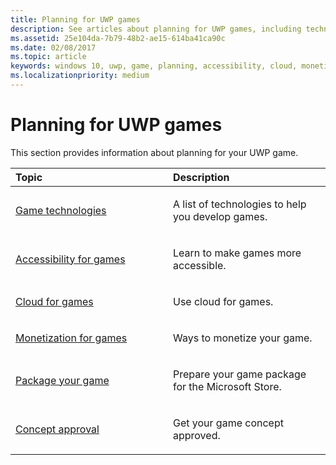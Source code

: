 ```yaml
---
title: Planning for UWP games
description: See articles about planning for UWP games, including technologies, accessibility, monetization, and packaging.
ms.assetid: 25e104da-7b79-48b2-ae15-614ba41ca90c
ms.date: 02/08/2017
ms.topic: article
keywords: windows 10, uwp, game, planning, accessibility, cloud, monetize, package, technology, concept, approval
ms.localizationpriority: medium
---
```

# Planning for UWP games

This section provides information about planning for your UWP game.

<table>
<colgroup>
<col width="50%" />
<col width="50%" />
</colgroup>
<thead>
<tr class="header">
<th align="left">Topic</th>
<th align="left">Description</th>
</tr>
</thead>
<tbody>
<tr class="odd">
<td align="left"><p><a href="game-development-platform-guide.md">Game technologies</a></p></td>
<td align="left"><p>A list of technologies to help you develop games.</p></td>
</tr>
<tr class="even">
<td align="left"><p><a href="accessibility-for-games.md">Accessibility for games</a></p></td>
<td align="left"><p>Learn to make games more accessible.</p></td>
</tr>
<tr class="odd">
<td align="left"><p><a href="cloud-for-games.md">Cloud for games</a></p></td>
<td align="left"><p>Use cloud for games.</p></td>
</tr>
<tr class="even">
<td align="left"><p><a href="monetization-for-games.md">Monetization for games</a></p></td>
<td align="left"><p>Ways to monetize your game.</p></td>
</tr>
<tr class="odd">
<td align="left"><p><a href="package-your-windows-store-directx-game.md">Package your game</a></p></td>
<td align="left"><p>Prepare your game package for the Microsoft Store.</p></td>
</tr>
<tr class="even">
<td align="left"><p><a href="concept-approval.md">Concept approval</a></p></td>
<td align="left"><p>Get your game concept approved.</p></td>
</tr>
</tbody>
</table>
 

 

 




